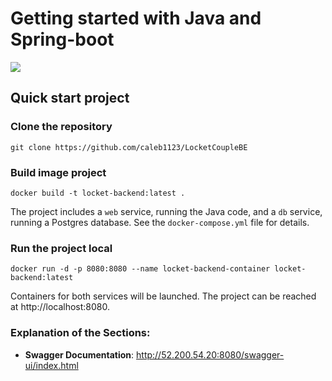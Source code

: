 # Getting started with Java and Spring-boot

![](https://github.com/flavours/documentation/workflows/CI/badge.svg)

## Quick start project

### Clone the repository

```
git clone https://github.com/caleb1123/LocketCoupleBE
```

### Build image project

```
docker build -t locket-backend:latest .

```

The project includes a ``web`` service, running the Java code, and a ``db`` service, running a Postgres database.
See the ``docker-compose.yml`` file for details.

### Run the project local

```
docker run -d -p 8080:8080 --name locket-backend-container locket-backend:latest
````

Containers for both services will be launched. The project can be reached at http://localhost:8080.

### Explanation of the Sections:
- **Swagger Documentation**: http://52.200.54.20:8080/swagger-ui/index.html







